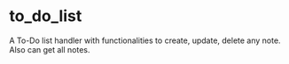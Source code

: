 # to_do_list
A To-Do list handler with functionalities to create, update, delete any note. Also can get all notes.
